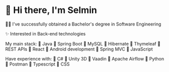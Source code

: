 # 👋 Hi there, I'm Selmin
👩‍🎓 I've successfully obtained a Bachelor's degree in Software Engineering

✨ Interested in Back-end technologies

My main stack:
🔸 Java 🔸 Spring Boot 🔸 MySQL 🔸 Hibernate 🔸 Thymeleaf 🔸 REST APIs 🔸 React 🔸 Android development 🔸 Spring MVC 🔸 JavaScript

Have experience with:
🔹 C# 🔹 Unity 3D 🔹 Vaadin 🔹 Apache Airflow 🔹 Python 🔹 Postman 🔹 Typescript 🔹 CSS
